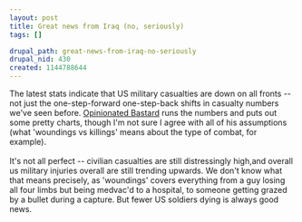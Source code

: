 ```yaml
--- 
layout: post
title: Great news from Iraq (no, seriously)
tags: []

drupal_path: great-news-from-iraq-no-seriously
drupal_nid: 430
created: 1144788644
---
```

The latest stats indicate that US military casualties are down on all fronts -- not just the one-step-forward one-step-back shifts in casualty numbers we've seen before. <a href="http://www.opinionatedb@stard.com/archives/000731.html">Opinionated Bastard</a> runs the numbers and puts out some pretty charts, though I'm not sure I agree with all of his assumptions (what 'woundings vs killings' means about the type of combat, for example).<br/><br/>It's not all perfect -- civilian casualties are still distressingly high,and overall us military injuries overall are still trending upwards. We don't know what that means precisely, as 'woundings' covers everything from a guy losing all four limbs but being medvac'd to a hospital, to someone getting grazed by a bullet during a capture. But fewer US soldiers dying is always good news.
